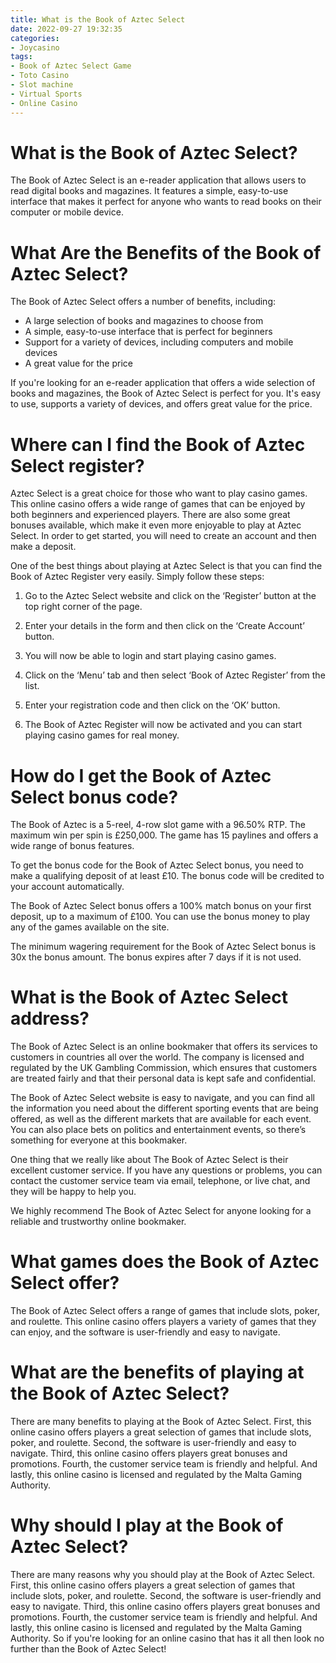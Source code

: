 ```yaml
---
title: What is the Book of Aztec Select
date: 2022-09-27 19:32:35
categories:
- Joycasino
tags:
- Book of Aztec Select Game
- Toto Casino
- Slot machine
- Virtual Sports
- Online Casino
---
```



# What is the Book of Aztec Select?

The Book of Aztec Select is an e-reader application that allows users to read digital books and magazines. It features a simple, easy-to-use interface that makes it perfect for anyone who wants to read books on their computer or mobile device.

# What Are the Benefits of the Book of Aztec Select?

The Book of Aztec Select offers a number of benefits, including:

* A large selection of books and magazines to choose from
 * A simple, easy-to-use interface that is perfect for beginners
 * Support for a variety of devices, including computers and mobile devices
 * A great value for the price

If you're looking for an e-reader application that offers a wide selection of books and magazines, the Book of Aztec Select is perfect for you. It's easy to use, supports a variety of devices, and offers great value for the price.

# Where can I find the Book of Aztec Select register?

Aztec Select is a great choice for those who want to play casino games. This online casino offers a wide range of games that can be enjoyed by both beginners and experienced players. There are also some great bonuses available, which make it even more enjoyable to play at Aztec Select. In order to get started, you will need to create an account and then make a deposit.

One of the best things about playing at Aztec Select is that you can find the Book of Aztec Register very easily. Simply follow these steps:

1. Go to the Aztec Select website and click on the ‘Register’ button at the top right corner of the page.

2. Enter your details in the form and then click on the ‘Create Account’ button.

3. You will now be able to login and start playing casino games.

4. Click on the ‘Menu’ tab and then select ‘Book of Aztec Register’ from the list.

5. Enter your registration code and then click on the ‘OK’ button.

6. The Book of Aztec Register will now be activated and you can start playing casino games for real money.

# How do I get the Book of Aztec Select bonus code?

The Book of Aztec is a 5-reel, 4-row slot game with a 96.50% RTP. The maximum win per spin is £250,000. The game has 15 paylines and offers a wide range of bonus features.

To get the bonus code for the Book of Aztec Select bonus, you need to make a qualifying deposit of at least £10. The bonus code will be credited to your account automatically.

The Book of Aztec Select bonus offers a 100% match bonus on your first deposit, up to a maximum of £100. You can use the bonus money to play any of the games available on the site.

The minimum wagering requirement for the Book of Aztec Select bonus is 30x the bonus amount. The bonus expires after 7 days if it is not used.

# What is the Book of Aztec Select address?

The Book of Aztec Select is an online bookmaker that offers its services to customers in countries all over the world. The company is licensed and regulated by the UK Gambling Commission, which ensures that customers are treated fairly and that their personal data is kept safe and confidential.

The Book of Aztec Select website is easy to navigate, and you can find all the information you need about the different sporting events that are being offered, as well as the different markets that are available for each event. You can also place bets on politics and entertainment events, so there’s something for everyone at this bookmaker.

One thing that we really like about The Book of Aztec Select is their excellent customer service. If you have any questions or problems, you can contact the customer service team via email, telephone, or live chat, and they will be happy to help you.

We highly recommend The Book of Aztec Select for anyone looking for a reliable and trustworthy online bookmaker.

# What games does the Book of Aztec Select offer?

The Book of Aztec Select offers a range of games that include slots, poker, and roulette. This online casino offers players a variety of games that they can enjoy, and the software is user-friendly and easy to navigate.

# What are the benefits of playing at the Book of Aztec Select?

There are many benefits to playing at the Book of Aztec Select. First, this online casino offers players a great selection of games that include slots, poker, and roulette. Second, the software is user-friendly and easy to navigate. Third, this online casino offers players great bonuses and promotions. Fourth, the customer service team is friendly and helpful. And lastly, this online casino is licensed and regulated by the Malta Gaming Authority.

# Why should I play at the Book of Aztec Select?

There are many reasons why you should play at the Book of Aztec Select. First, this online casino offers players a great selection of games that include slots, poker, and roulette. Second, the software is user-friendly and easy to navigate. Third, this online casino offers players great bonuses and promotions. Fourth, the customer service team is friendly and helpful. And lastly, this online casino is licensed and regulated by the Malta Gaming Authority. So if you're looking for an online casino that has it all then look no further than the Book of Aztec Select!